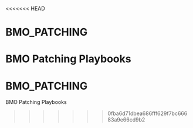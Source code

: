 <<<<<<< HEAD
# BMO_PATCHING

BMO Patching Playbooks
=======
# BMO_PATCHING #

BMO Patching Playbooks
>>>>>>> 0fba6d71dbea686fff629f7bc66683a9e66cd9b2
